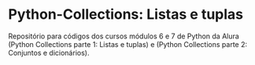 # Python-Collections: Listas e tuplas
Repositório para códigos dos cursos módulos 6 e 7 de Python da Alura (Python Collections parte 1: Listas e tuplas) e (Python Collections parte 2: Conjuntos e dicionários).
